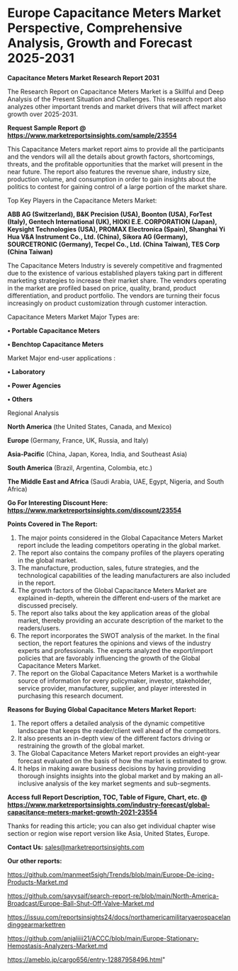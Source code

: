 # Europe Capacitance Meters Market Perspective, Comprehensive Analysis, Growth and Forecast 2025-2031

<strong>Capacitance Meters Market Research Report 2031</strong>

The Research Report on Capacitance Meters Market is a Skillful and Deep Analysis of the Present Situation and Challenges. This research report also analyzes other important trends and market drivers that will affect market growth over 2025-2031.

<strong>Request Sample Report @ <a href=https://www.marketreportsinsights.com/sample/23554>https://www.marketreportsinsights.com/sample/23554</a></strong>

This Capacitance Meters market report aims to provide all the participants and the vendors will all the details about growth factors, shortcomings, threats, and the profitable opportunities that the market will present in the near future. The report also features the revenue share, industry size, production volume, and consumption in order to gain insights about the politics to contest for gaining control of a large portion of the market share.

Top Key Players in the Capacitance Meters Market:

<strong>ABB AG (Switzerland), B&K Precision (USA), Boonton (USA), ForTest (Italy), Gentech International (UK), HIOKI E.E. CORPORATION (Japan), Keysight Technologies (USA), PROMAX Electronica (Spain), Shanghai Yi Hua V&A Instrument Co., Ltd. (China), Sikora AG (Germany), SOURCETRONIC (Germany), Tecpel Co., Ltd. (China Taiwan), TES Corp (China Taiwan)</strong>

The Capacitance Meters Industry is severely competitive and fragmented due to the existence of various established players taking part in different marketing strategies to increase their market share. The vendors operating in the market are profiled based on price, quality, brand, product differentiation, and product portfolio. The vendors are turning their focus increasingly on product customization through customer interaction.

Capacitance Meters Market Major Types are:

<strong>• Portable Capacitance Meters

• Benchtop Capacitance Meters</strong>

Market Major end-user applications :

<strong>• Laboratory

• Power Agencies

• Others</strong>

Regional Analysis

</u><strong><b>North America</b></strong> (the United States, Canada, and Mexico)

<strong><b>Europe </b></strong>(Germany, France, UK, Russia, and Italy)

<strong><b>Asia-Pacific</b></strong> (China, Japan, Korea, India, and Southeast Asia)

<strong><b>South America</b></strong> (Brazil, Argentina, Colombia, etc.)

<strong><b>The Middle East and Africa</b></strong> (Saudi Arabia, UAE, Egypt, Nigeria, and South Africa)

<strong>Go For Interesting Discount Here: <a href=https://www.marketreportsinsights.com/discount/23554>https://www.marketreportsinsights.com/discount/23554</a></strong>

<strong>Points Covered in The Report:</strong>
<ol>
  <li>The major points considered in the Global Capacitance Meters Market report include the leading competitors operating in the global market.</li>
  <li>The report also contains the company profiles of the players operating in the global market.</li>
  <li>The manufacture, production, sales, future strategies, and the technological capabilities of the leading manufacturers are also included in the report.</li>
  <li>The growth factors of the Global Capacitance Meters Market are explained in-depth, wherein the different end-users of the market are discussed precisely.</li>
  <li>The report also talks about the key application areas of the global market, thereby providing an accurate description of the market to the readers/users.</li>
  <li>The report incorporates the SWOT analysis of the market. In the final section, the report features the opinions and views of the industry experts and professionals. The experts analyzed the export/import policies that are favorably influencing the growth of the Global Capacitance Meters Market.</li>
  <li>The report on the Global Capacitance Meters Market is a worthwhile source of information for every policymaker, investor, stakeholder, service provider, manufacturer, supplier, and player interested in purchasing this research document.</li>
</ol>
<strong>Reasons for Buying Global Capacitance Meters Market Report:</strong>

<ol>
  <li>The report offers a detailed analysis of the dynamic competitive landscape that keeps the reader/client well ahead of the competitors.</li>
  <li>It also presents an in-depth view of the different factors driving or restraining the growth of the global market.</li>
  <li>The Global Capacitance Meters Market report provides an eight-year forecast evaluated on the basis of how the market is estimated to grow.</li>
  <li>It helps in making aware business decisions by having providing thorough insights insights into the global market and by making an all-inclusive analysis of the key market segments and sub-segments.</li>
</ol>
<strong>Access full Report Description, TOC, Table of Figure, Chart, etc. @ <a href=https://www.marketreportsinsights.com/industry-forecast/global-capacitance-meters-market-growth-2021-23554>https://www.marketreportsinsights.com/industry-forecast/global-capacitance-meters-market-growth-2021-23554</a></strong>


Thanks for reading this article; you can also get individual chapter wise section or region wise report version like Asia, United States, Europe.

<strong>Contact Us:</strong>
sales@marketreportsinsights.com

<strong>Our other reports:</strong>

<a href=https://github.com/manmeet5sigh/Trends/blob/main/Europe-De-icing-Products-Market.md>https://github.com/manmeet5sigh/Trends/blob/main/Europe-De-icing-Products-Market.md</a>

<a href=https://github.com/sayysaif/search-report-re/blob/main/North-America-Broadcast/Europe-Ball-Shut-Off-Valve-Market.md>https://github.com/sayysaif/search-report-re/blob/main/North-America-Broadcast/Europe-Ball-Shut-Off-Valve-Market.md</a>

<a href=https://issuu.com/reportsinsights24/docs/northamericamilitaryaerospacelandinggearmarkettren>https://issuu.com/reportsinsights24/docs/northamericamilitaryaerospacelandinggearmarkettren</a>

<a href=https://github.com/anjaliiii21/ACCC/blob/main/Europe-Stationary-Hemostasis-Analyzers-Market.md>https://github.com/anjaliiii21/ACCC/blob/main/Europe-Stationary-Hemostasis-Analyzers-Market.md</a>

<a href=https://ameblo.jp/cargo656/entry-12887958496.html>https://ameblo.jp/cargo656/entry-12887958496.html</a>"
